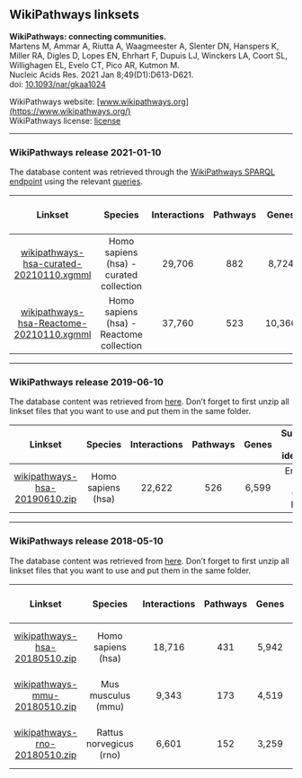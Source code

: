 ## WikiPathways linksets

**WikiPathways: connecting communities.<br/>**
Martens M, Ammar A, Riutta A, Waagmeester A, Slenter DN, Hanspers K, Miller RA, Digles D, Lopes EN, Ehrhart F, Dupuis LJ, Winckers LA, Coort SL, Willighagen EL, Evelo CT, Pico AR, Kutmon M.<br/>
Nucleic Acids Res. 2021 Jan 8;49(D1):D613-D621.<br/>
doi: [10.1093/nar/gkaa1024](http://doi.org/10.1093/nar/gkaa1024)

WikiPathways website: [www.wikipathways.org](https://www.wikipathways.org/)<br/>
WikiPathways license: [license](https://www.wikipathways.org/index.php/WikiPathways:License_Terms)

---
### WikiPathways release 2021-01-10

The database content was retrieved through the [WikiPathways SPARQL endpoint](http://sparql.wikipathways.org/) using the relevant [queries](https://github.com/wikipathways/SPARQLQueries/tree/master/F.%20Datadump).

| Linkset | Species | Interactions | Pathways | Genes | Supported gene identifiers |
| :---: | :---: | :---: | :---: | :---: | :---: |
| [wikipathways-hsa-curated-20210110.xgmml](https://zenodo.org/api/files/f4f887fb-1bde-4337-8529-121488e7ffa3/wikipathways-hsa-20210110-curated.xgmml?versionId=de378eef-93c5-4f58-a3f6-d6cf6601591a) | Homo sapiens (hsa) - curated collection | 29,706 | 882 | 8,724 | Ensembl, NCBI Gene, HGNC |
| [wikipathways-hsa-Reactome-20210110.xgmml](https://zenodo.org/api/files/f4f887fb-1bde-4337-8529-121488e7ffa3/wikipathways-hsa-20210110-reactome.xgmml?versionId=9f9256f1-168a-4fd4-a1bb-8d43f82c494f) | Homo sapiens (hsa) - Reactome collection | 37,760 | 523 | 10,366 | Ensembl, NCBI Gene, HGNC |

---

### WikiPathways release 2019-06-10

The database content was retrieved from [here](http://data.wikipathways.org/20190610/). Don’t forget to first unzip all linkset files that you want to use and put them in the same folder.

| Linkset | Species | Interactions | Pathways | Genes | Supported gene identifiers |
| :---: | :---: | :---: | :---: | :---: | :---: |
| [wikipathways-hsa-20190610.zip](https://ndownloader.figshare.com/files/21623697?private_link=f491d68f327bf4978a74) | Homo sapiens (hsa) | 22,622 | 526 | 6,599 | Ensembl, NCBI Gene, HGNC |

---

### WikiPathways release 2018-05-10

The database content was retrieved from [here](http://data.wikipathways.org/20180510/). Don’t forget to first unzip all linkset files that you want to use and put them in the same folder.

| Linkset | Species | Interactions | Pathways | Genes | Supported gene identifiers |
| :---: | :---: | :---: | :---: | :---: | :---: |
| [wikipathways-hsa-20180510.zip](http://projects.bigcat.unimaas.nl/data/cytargetlinker/linksets/wikipathways/wikipathways-hsa-20180510.zip) | Homo sapiens (hsa) | 18,716 | 431 | 5,942 | Ensembl, NCBI Gene, HGNC |
| [wikipathways-mmu-20180510.zip](http://projects.bigcat.unimaas.nl/data/cytargetlinker/linksets/wikipathways/wikipathways-mmu-20180510.zip) | Mus musculus (mmu) | 9,343 | 173 | 4,519 | Ensembl, NCBI Gene, HGNC |
| [wikipathways-rno-20180510.zip](http://projects.bigcat.unimaas.nl/data/cytargetlinker/linksets/wikipathways/wikipathways-rno-20180510.zip) | Rattus norvegicus (rno) | 6,601 | 152 | 3,259 | Ensembl, NCBI Gene, HGNC |
